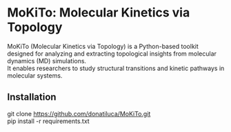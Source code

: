 # MoKiTo: Molecular Kinetics via Topology

MoKiTo (Molecular Kinetics via Topology) is a Python-based toolkit designed for analyzing and extracting topological insights from molecular dynamics (MD) simulations.   
It enables researchers to study structural transitions and kinetic pathways in molecular systems.

## Installation
git clone https://github.com/donatiluca/MoKiTo.git  
pip install -r requirements.txt


